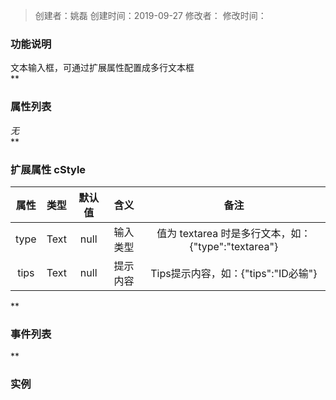 > 创建者：姚磊
> 创建时间：2019-09-27
> 修改者：
> 修改时间：


<a name="3m5za"></a>
### **功能说明**
文本输入框，可通过扩展属性配置成多行文本框<br />**
<a name="J0shL"></a>
### **属性列表**
_无_<br />**
<a name="zD1eV"></a>
### 扩展属性 cStyle
| **属性** | **类型** | **默认值** | **含义** | **备注** |
| :---: | :---: | :---: | :---: | :---: |
| type | Text | null | 输入类型 | 值为 textarea 时是多行文本，如：{"type":"textarea"} |
| tips | Text | null | 提示内容 | Tips提示内容，如：{"tips":"ID必输"} |

**
<a name="gvqSo"></a>
### **事件列表**
**
<a name="bKkHe"></a>
### 实例